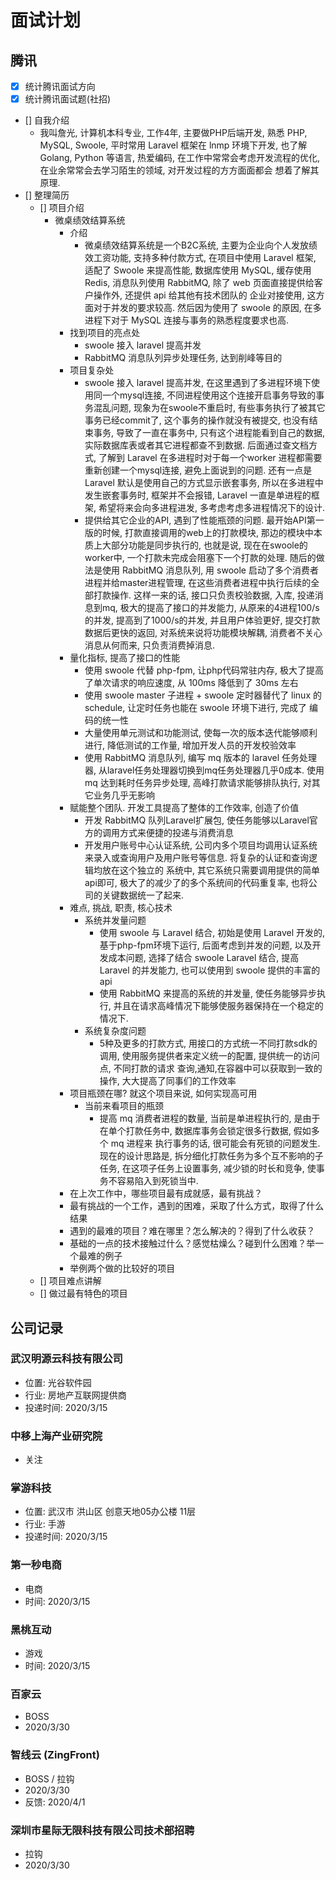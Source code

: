 # 面试计划

## 腾讯

- [x] 统计腾讯面试方向
- [x] 统计腾讯面试题(社招)
- [] 自我介绍
    - 我叫詹光, 计算机本科专业, 工作4年, 主要做PHP后端开发, 熟悉 PHP, MySQL, Swoole, 平时常用 Laravel 框架在 lnmp 环境下开发, 
    也了解 Golang, Python 等语言, 热爱编码, 在工作中常常会考虑开发流程的优化, 在业余常常会去学习陌生的领域, 对开发过程的方方面面都会
    想着了解其原理.
- [] 整理简历
    - [] 项目介绍
        - 微桌绩效结算系统
            - 介绍
                - 微桌绩效结算系统是一个B2C系统, 主要为企业向个人发放绩效工资功能, 支持多种付款方式, 在项目中使用 Laravel 框架, 适配了 Swoole 来提高性能,
                数据库使用 MySQL, 缓存使用 Redis, 消息队列使用 RabbitMQ, 除了 web 页面直接提供给客户操作外, 还提供 api 给其他有技术团队的
                企业对接使用, 这方面对于并发的要求较高. 然后因为使用了 swoole 的原因, 在多进程下对于 MySQL 连接与事务的熟悉程度要求也高.
            - 找到项目的亮点处
                - swoole 接入 laravel 提高并发
                - RabbitMQ 消息队列异步处理任务, 达到削峰等目的
            - 项目复杂处
                - swoole 接入 laravel 提高并发, 在这里遇到了多进程环境下使用同一个mysql连接, 不同进程使用这个连接开启事务导致的事务混乱问题,
                 现象为在swoole不重启时, 有些事务执行了被其它事务已经commit了, 这个事务的操作就没有被提交, 也没有结束事务, 导致了一直在事务中, 
                 只有这个进程能看到自己的数据, 实际数据库表或者其它进程都查不到数据. 后面通过查文档方式, 了解到 Laravel 在多进程时对于每一个worker
                 进程都需要重新创建一个mysql连接, 避免上面说到的问题. 还有一点是 Laravel 默认是使用自己的方式显示嵌套事务, 所以在多进程中发生嵌套事务时,
                 框架并不会报错, Laravel 一直是单进程的框架, 希望将来会向多进程进发, 多考虑考虑多进程情况下的设计.
                - 提供给其它企业的API, 遇到了性能瓶颈的问题. 最开始API第一版的时候, 打款直接调用的web上的打款模块, 那边的模块中本质上大部分功能是同步执行的, 
                也就是说, 现在在swoole的worker中, 一个打款未完成会阻塞下一个打款的处理. 随后的做法是使用 RabbitMQ 消息队列, 用 swoole 
                启动了多个消费者进程并给master进程管理, 在这些消费者进程中执行后续的全部打款操作. 这样一来的话, 接口只负责校验数据, 入库, 投递消息到mq, 
                极大的提高了接口的并发能力, 从原来的4进程100/s的并发, 提高到了1000/s的并发, 并且用户体验更好, 提交打款数据后更快的返回, 
                对系统来说将功能模块解耦, 消费者不关心消息从何而来, 只负责消费掉消息. 
            - 量化指标, 提高了接口的性能
                - 使用 swoole 代替 php-fpm, 让php代码常驻内存, 极大了提高了单次请求的响应速度, 从 100ms 降低到了 30ms 左右
                - 使用 swoole master 子进程 + swoole 定时器替代了 linux 的 schedule, 让定时任务也能在 swoole 环境下进行, 完成了
                编码的统一性
                - 大量使用单元测试和功能测试, 使每一次的版本迭代能够顺利进行, 降低测试的工作量, 增加开发人员的开发校验效率
                - 使用 RabbitMQ 消息队列, 编写 mq 版本的 laravel 任务处理器, 从laravel任务处理器切换到mq任务处理器几乎0成本. 使用
                mq 达到耗时任务异步处理, 高峰打款请求能够排队执行, 对其它业务几乎无影响
            - 赋能整个团队. 开发工具提高了整体的工作效率, 创造了价值
                - 开发 RabbitMQ 队列Laravel扩展包, 使任务能够以Laravel官方的调用方式来便捷的投递与消费消息
                - 开发用户账号中心认证系统, 公司内多个项目均调用认证系统来录入或查询用户及用户账号等信息. 将复杂的认证和查询逻辑均放在这个独立的
                系统中, 其它系统只需要调用提供的简单api即可, 极大了的减少了的多个系统间的代码重复率, 也将公司的关键数据统一了起来.
            - 难点, 挑战, 职责, 核心技术
                - 系统并发量问题
                    - 使用 swoole 与 Laravel 结合, 初始是使用 Laravel 开发的, 基于php-fpm环境下运行, 后面考虑到并发的问题, 以及开发成本问题,
                    选择了结合 swoole Laravel 结合, 提高 Laravel 的并发能力, 也可以使用到 swoole 提供的丰富的api
                    - 使用 RabbitMQ 来提高的系统的并发量, 使任务能够异步执行, 并且在请求高峰情况下能够使服务器保持在一个稳定的情况下.
                - 系统复杂度问题
                    - 5种及更多的打款方式, 用接口的方式统一不同打款sdk的调用, 使用服务提供者来定义统一的配置, 提供统一的访问点, 不同打款的请求
                    查询,通知,在容器中可以获取到一致的操作, 大大提高了同事们的工作效率
            - 项目瓶颈在哪? 就这个项目来说, 如何实现高可用
                - 当前来看项目的瓶颈
                    - 提高 mq 消费者进程的数量, 当前是单进程执行的, 是由于在单个打款任务中, 数据库事务会锁定很多行数据, 假如多个 mq 进程来
                    执行事务的话, 很可能会有死锁的问题发生. 现在的设计思路是, 拆分细化打款任务为多个互不影响的子任务, 在这项子任务上设置事务,
                    减少锁的时长和竞争, 使事务不容易陷入到死锁当中. 
            - 在上次工作中，哪些项目最有成就感，最有挑战？
            - 最有挑战的一个工作，遇到的困难，采取了什么方式，取得了什么结果
            - 遇到的最难的项目？难在哪里？怎么解决的？得到了什么收获？
            - 基础的一点的技术接触过什么？感觉枯燥么？碰到什么困难？举一个最难的例子
            - 举例两个做的比较好的项目
    - [] 项目难点讲解
    - [] 做过最有特色的项目
    
## 公司记录

### 武汉明源云科技有限公司

- 位置: 光谷软件园
- 行业: 房地产互联网提供商
- 投递时间: 2020/3/15

### 中移上海产业研究院

- 关注

### 掌游科技

- 位置: 武汉市 洪山区 创意天地05办公楼 11层
- 行业: 手游
- 投递时间: 2020/3/15


### 第一秒电商

- 电商
- 时间: 2020/3/15

### 黑桃互动

- 游戏
- 时间: 2020/3/15

### 百家云

- BOSS
- 2020/3/30

### 智线云 (ZingFront)

- BOSS / 拉钩
- 2020/3/30
- 反馈: 2020/4/1

### 深圳市星际无限科技有限公司技术部招聘

- 拉钩
- 2020/3/30

### 